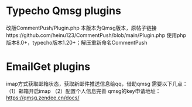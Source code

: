 # Typecho Qmsg plugins
改版CommentPush/Plugin.php
本版本为Qmsg版本，原帖子链接https://github.com/heinu123/CommentPush/blob/main/Plugin.php
使用php版本8.0+，typecho版本1.20+；解压重新命名CommentPush

# EmailGet plugins
imap方式获取邮箱状态，获取新邮件推送信息给qq，借助qmsg
  需要以下几点：（1）邮箱开启imap
                （2）配置个人信息完善
  qmsg的key申请地址：https://qmsg.zendee.cn/docs/
